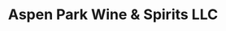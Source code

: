 ---
title: "Aspen Park Wine & Spirits LLC"
url: /aspen-park/aspen-park-wine-und-spirits-llc/
shop: Spirituosen
---